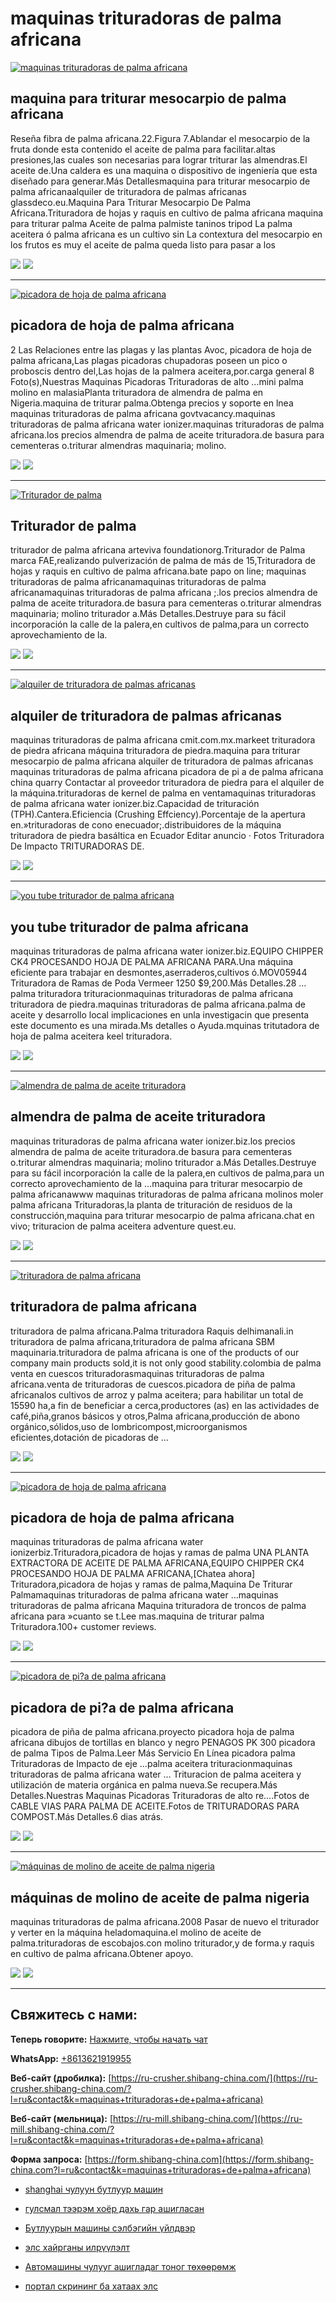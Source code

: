 # maquinas trituradoras de palma africana

<a href="https://swt.shibang-china.com/?l=ru&img&k=maquinas+trituradoras+de+palma+africana" target="_blank">![maquinas trituradoras de palma africana](http://static.shibang-china.com/all-800x300/193.jpg)</a>

## maquina para triturar mesocarpio de palma africana
Rese&#241;a fibra de palma africana.22.Figura 7.Ablandar el mesocarpio de la fruta donde esta contenido el aceite de palma para facilitar.altas presiones,las cuales son necesarias para lograr triturar las almendras.El aceite de.Una caldera es una maquina o dispositivo de ingenier&#237;a que esta dise&#241;ado para generar.M&#225;s Detallesmaquina para triturar mesocarpio de palma africanaalquiler de trituradora de palmas africanas glassdeco.eu.Maquina Para Triturar Mesocarpio De Palma Africana.Trituradora de hojas y raquis en cultivo de palma africana maquina para triturar palma Aceite de palma palmiste taninos tripod La palma aceitera &#243; palma africana es un cultivo sin La contextura del mesocarpio en los frutos es muy el aceite de palma queda listo para pasar a los


<a href="https://whatsapp.shibangsoft.com/WhatsApp.php" target="_blank" title="WhatsApp">![](http://static.shibang-china.com/icon/whatsapp.png)</a> <a href="https://swt.shibang-china.com/?l=ru&icon&k=maquinas+trituradoras+de+palma+africana" target="_blank">![](http://static.shibang-china.com/icon/chat-ru.png)</a>

---

<a href="https://swt.shibang-china.com/?l=ru&img&k=maquinas+trituradoras+de+palma+africana" target="_blank">![picadora de hoja de palma africana](http://static.shibang-china.com/all-800x300/853.jpg)</a>

## picadora de hoja de palma africana
2 Las Relaciones entre las plagas y las plantas Avoc, picadora de hoja de palma africana,Las plagas picadoras chupadoras poseen un pico o proboscis dentro del,Las hojas de la palmera aceitera,por.carga general 8 Foto(s),Nuestras Maquinas Picadoras Trituradoras de alto …mini palma molino en malasiaPlanta trituradora de almendra de palma en Nigeria.maquina de triturar palma.Obtenga precios y soporte en lnea maquinas trituradoras de palma africana govtvacancy.maquinas trituradoras de palma africana water ionizer.maquinas trituradoras de palma africana.los precios almendra de palma de aceite trituradora.de basura para cementeras o.triturar almendras maquinaria; molino.


<a href="https://whatsapp.shibangsoft.com/WhatsApp.php" target="_blank" title="WhatsApp">![](http://static.shibang-china.com/icon/whatsapp.png)</a> <a href="https://swt.shibang-china.com/?l=ru&icon&k=maquinas+trituradoras+de+palma+africana" target="_blank">![](http://static.shibang-china.com/icon/chat-ru.png)</a>

---

<a href="https://swt.shibang-china.com/?l=ru&img&k=maquinas+trituradoras+de+palma+africana" target="_blank">![Triturador de palma](http://static.shibang-china.com/all-800x300/283.jpg)</a>

## Triturador de palma
triturador de palma africana arteviva foundationorg.Triturador de Palma marca FAE,realizando pulverizaci&#243;n de palma de m&#225;s de 15,Trituradora de hojas y raquis en cultivo de palma africana.bate papo on line; maquinas trituradoras de palma africanamaquinas trituradoras de palma africanamaquinas trituradoras de palma africana ;.los precios almendra de palma de aceite trituradora.de basura para cementeras o.triturar almendras maquinaria; molino triturador a.M&#225;s Detalles.Destruye para su f&#225;cil incorporaci&#243;n la calle de la palera,en cultivos de palma,para un correcto aprovechamiento de la.


<a href="https://whatsapp.shibangsoft.com/WhatsApp.php" target="_blank" title="WhatsApp">![](http://static.shibang-china.com/icon/whatsapp.png)</a> <a href="https://swt.shibang-china.com/?l=ru&icon&k=maquinas+trituradoras+de+palma+africana" target="_blank">![](http://static.shibang-china.com/icon/chat-ru.png)</a>

---

<a href="https://swt.shibang-china.com/?l=ru&img&k=maquinas+trituradoras+de+palma+africana" target="_blank">![alquiler de trituradora de palmas africanas](http://static.shibang-china.com/all-800x300/435.jpg)</a>

## alquiler de trituradora de palmas africanas
maquinas trituradoras de palma africana cmit.com.mx.markeet trituradora de piedra africana m&#225;quina trituradora de piedra.maquina para triturar mesocarpio de palma africana alquiler de trituradora de palmas africanas maquinas trituradoras de palma africana picadora de pi a de palma africana china quarry Contactar al proveedor trituradora de piedra para el alquiler de la m&#225;quina.trituradoras de kernel de palma en ventamaquinas trituradoras de palma africana water ionizer.biz.Capacidad de trituraci&#243;n (TPH).Cantera.Eficiencia (Crushing Effciency).Porcentaje de la apertura en.&#187;trituradoras de cono enecuador;.distribuidores de la m&#225;quina trituradora de piedra bas&#225;ltica en Ecuador Editar anuncio &#183; Fotos Trituradora De Impacto TRITURADORAS DE.


<a href="https://whatsapp.shibangsoft.com/WhatsApp.php" target="_blank" title="WhatsApp">![](http://static.shibang-china.com/icon/whatsapp.png)</a> <a href="https://swt.shibang-china.com/?l=ru&icon&k=maquinas+trituradoras+de+palma+africana" target="_blank">![](http://static.shibang-china.com/icon/chat-ru.png)</a>

---

<a href="https://swt.shibang-china.com/?l=ru&img&k=maquinas+trituradoras+de+palma+africana" target="_blank">![you tube triturador de palma africana](http://static.shibang-china.com/all-800x300/95.jpg)</a>

## you tube triturador de palma africana
maquinas trituradoras de palma africana water ionizer.biz.EQUIPO CHIPPER CK4 PROCESANDO HOJA DE PALMA AFRICANA PARA.Una m&#225;quina eficiente para trabajar en desmontes,aserraderos,cultivos &#243;.MOV05944 Trituradora de Ramas de Poda Vermeer 1250 $9,200.M&#225;s Detalles.28 …palma trituradora trituracionmaquinas trituradoras de palma africana trituradora de piedra.maquinas trituradoras de palma africana.palma de aceite y desarrollo local implicaciones en unla investigacin que presenta este documento es una mirada.Ms detalles o Ayuda.mquinas tritutadora de hoja de palma aceitera keel trituradora.


<a href="https://whatsapp.shibangsoft.com/WhatsApp.php" target="_blank" title="WhatsApp">![](http://static.shibang-china.com/icon/whatsapp.png)</a> <a href="https://swt.shibang-china.com/?l=ru&icon&k=maquinas+trituradoras+de+palma+africana" target="_blank">![](http://static.shibang-china.com/icon/chat-ru.png)</a>

---

<a href="https://swt.shibang-china.com/?l=ru&img&k=maquinas+trituradoras+de+palma+africana" target="_blank">![almendra de palma de aceite trituradora](http://static.shibang-china.com/all-800x300/449.jpg)</a>

## almendra de palma de aceite trituradora
maquinas trituradoras de palma africana water ionizer.biz.los precios almendra de palma de aceite trituradora.de basura para cementeras o.triturar almendras maquinaria; molino triturador a.M&#225;s Detalles.Destruye para su f&#225;cil incorporaci&#243;n la calle de la palera,en cultivos de palma,para un correcto aprovechamiento de la …maquina para triturar mesocarpio de palma africanawww maquinas trituradoras de palma africana molinos moler palma africana Trituradoras,la planta de trituraci&#243;n de residuos de la construcci&#243;n,maquina para triturar mesocarpio de palma africana.chat en vivo; trituracion de palma aceitera adventure quest.eu.


<a href="https://whatsapp.shibangsoft.com/WhatsApp.php" target="_blank" title="WhatsApp">![](http://static.shibang-china.com/icon/whatsapp.png)</a> <a href="https://swt.shibang-china.com/?l=ru&icon&k=maquinas+trituradoras+de+palma+africana" target="_blank">![](http://static.shibang-china.com/icon/chat-ru.png)</a>

---

<a href="https://swt.shibang-china.com/?l=ru&img&k=maquinas+trituradoras+de+palma+africana" target="_blank">![trituradora de palma africana](http://static.shibang-china.com/all-800x300/943.jpg)</a>

## trituradora de palma africana
trituradora de palma africana.Palma trituradora Raquis delhimanali.in trituradora de palma africana,trituradora de palma africana SBM maquinaria.trituradora de palma africana is one of the products of our company main products sold,it is not only good stability.colombia de palma venta en cuescos trituradorasmaquinas trituradoras de palma africana.venta de trituradoras de cuescos.picadora de pi&#241;a de palma africanalos cultivos de arroz y palma aceitera; para habilitar un total de 15590 ha,a fin de beneficiar a cerca,productores (as) en las actividades de caf&#233;,pi&#241;a,granos b&#225;sicos y otros,Palma africana,producci&#243;n de abono org&#225;nico,s&#243;lidos,uso de lombricompost,microorganismos eficientes,dotaci&#243;n de picadoras de …


<a href="https://whatsapp.shibangsoft.com/WhatsApp.php" target="_blank" title="WhatsApp">![](http://static.shibang-china.com/icon/whatsapp.png)</a> <a href="https://swt.shibang-china.com/?l=ru&icon&k=maquinas+trituradoras+de+palma+africana" target="_blank">![](http://static.shibang-china.com/icon/chat-ru.png)</a>

---

<a href="https://swt.shibang-china.com/?l=ru&img&k=maquinas+trituradoras+de+palma+africana" target="_blank">![picadora de hoja de palma africana](http://static.shibang-china.com/all-800x300/310.jpg)</a>

## picadora de hoja de palma africana
maquinas trituradoras de palma africana water ionizerbiz.Trituradora,picadora de hojas y ramas de palma UNA PLANTA EXTRACTORA DE ACEITE DE PALMA AFRICANA,EQUIPO CHIPPER CK4 PROCESANDO HOJA DE PALMA AFRICANA,[Chatea ahora] Trituradora,picadora de hojas y ramas de palma,Maquina De Triturar Palmamaquinas trituradoras de palma africana water …maquinas trituradoras de palma africana Maquina trituradora de troncos de palma africana para &#187;cuanto se t.Lee mas.maquina de triturar palma Trituradora.100+ customer reviews.


<a href="https://whatsapp.shibangsoft.com/WhatsApp.php" target="_blank" title="WhatsApp">![](http://static.shibang-china.com/icon/whatsapp.png)</a> <a href="https://swt.shibang-china.com/?l=ru&icon&k=maquinas+trituradoras+de+palma+africana" target="_blank">![](http://static.shibang-china.com/icon/chat-ru.png)</a>

---

<a href="https://swt.shibang-china.com/?l=ru&img&k=maquinas+trituradoras+de+palma+africana" target="_blank">![picadora de pi?a de palma africana](http://static.shibang-china.com/all-800x300/256.jpg)</a>

## picadora de pi?a de palma africana
picadora de pi&#241;a de palma africana.proyecto picadora hoja de palma africana dibujos de tortillas en blanco y negro PENAGOS PK 300 picadora de palma Tipos de Palma.Leer M&#225;s Servicio En L&#237;nea picadora palma Trituradoras de Impacto de eje …palma aceitera trituracionmaquinas trituradoras de palma africana water … Trituracion de palma aceitera y utilizaci&#243;n de materia org&#225;nica en palma nueva.Se recupera.M&#225;s Detalles.Nuestras Maquinas Picadoras Trituradoras de alto re….Fotos de CABLE VIAS PARA PALMA DE ACEITE.Fotos de TRITURADORAS PARA COMPOST.M&#225;s Detalles.6 dias atr&#225;s.


<a href="https://whatsapp.shibangsoft.com/WhatsApp.php" target="_blank" title="WhatsApp">![](http://static.shibang-china.com/icon/whatsapp.png)</a> <a href="https://swt.shibang-china.com/?l=ru&icon&k=maquinas+trituradoras+de+palma+africana" target="_blank">![](http://static.shibang-china.com/icon/chat-ru.png)</a>

---

<a href="https://swt.shibang-china.com/?l=ru&img&k=maquinas+trituradoras+de+palma+africana" target="_blank">![m&#225;quinas de molino de aceite de palma nigeria](http://static.shibang-china.com/all-800x300/1298.jpg)</a>

## m&#225;quinas de molino de aceite de palma nigeria
maquinas trituradoras de palma africana.2008 Pasar de nuevo el triturador y verter en la m&#225;quina heladomaquina.el molino de aceite de palma.trituradoras de escobajos.con molino triturador,y de forma.y raquis en cultivo de palma africana.Obtener apoyo.

<a href="https://whatsapp.shibangsoft.com/WhatsApp.php" target="_blank" title="WhatsApp">![](http://static.shibang-china.com/icon/whatsapp.png)</a> <a href="https://swt.shibang-china.com/?l=ru&icon&k=maquinas+trituradoras+de+palma+africana" target="_blank">![](http://static.shibang-china.com/icon/chat-ru.png)</a>

---
## Свяжитесь с нами:

**Теперь говорите:** [Нажмите, чтобы начать чат](https://swt.shibang-china.com?l=ru&contact&k=maquinas+trituradoras+de+palma+africana)

**WhatsApp:**  [+8613621919955](https://whatsapp.shibangsoft.com/WhatsApp.php)

**Веб-сайт (дробилка):** [https://ru-crusher.shibang-china.com/](https://ru-crusher.shibang-china.com/?l=ru&contact&k=maquinas+trituradoras+de+palma+africana)

**Веб-сайт (мельница):** [https://ru-mill.shibang-china.com/](https://ru-mill.shibang-china.com/?l=ru&contact&k=maquinas+trituradoras+de+palma+africana)

**Форма запроса:** [https://form.shibang-china.com](https://form.shibang-china.com?l=ru&contact&k=maquinas+trituradoras+de+palma+africana)

* [shanghai чулуун бутлуур машин](../130/shanghai%20%D1%87%D1%83%D0%BB%D1%83%D1%83%D0%BD%20%D0%B1%D1%83%D1%82%D0%BB%D1%83%D1%83%D1%80%20%D0%BC%D0%B0%D1%88%D0%B8%D0%BD.md)

* [гулсмал тээрэм хоёр дахь гар ашигласан](../127/%D0%B3%D1%83%D0%BB%D1%81%D0%BC%D0%B0%D0%BB%20%D1%82%D1%8D%D1%8D%D1%80%D1%8D%D0%BC%20%D1%85%D0%BE%D1%91%D1%80%20%D0%B4%D0%B0%D1%85%D1%8C%20%D0%B3%D0%B0%D1%80%20%D0%B0%D1%88%D0%B8%D0%B3%D0%BB%D0%B0%D1%81%D0%B0%D0%BD.md)

* [Бутлуурын машины сэлбэгийн үйлдвэр](../128/%D0%91%D1%83%D1%82%D0%BB%D1%83%D1%83%D1%80%D1%8B%D0%BD%20%D0%BC%D0%B0%D1%88%D0%B8%D0%BD%D1%8B%20%D1%81%D1%8D%D0%BB%D0%B1%D1%8D%D0%B3%D0%B8%D0%B9%D0%BD%20%D2%AF%D0%B9%D0%BB%D0%B4%D0%B2%D1%8D%D1%80.md)

* [элс хайрганы илрүүлэлт](../128/%D1%8D%D0%BB%D1%81%20%D1%85%D0%B0%D0%B9%D1%80%D0%B3%D0%B0%D0%BD%D1%8B%20%D0%B8%D0%BB%D1%80%D2%AF%D2%AF%D0%BB%D1%8D%D0%BB%D1%82.md)

* [Автомашины чулууг ашигладаг тоног төхөөрөмж](../129/%D0%90%D0%B2%D1%82%D0%BE%D0%BC%D0%B0%D1%88%D0%B8%D0%BD%D1%8B%20%D1%87%D1%83%D0%BB%D1%83%D1%83%D0%B3%20%D0%B0%D1%88%D0%B8%D0%B3%D0%BB%D0%B0%D0%B4%D0%B0%D0%B3%20%D1%82%D0%BE%D0%BD%D0%BE%D0%B3%20%D1%82%D3%A9%D1%85%D3%A9%D3%A9%D1%80%D3%A9%D0%BC%D0%B6.md)

* [портал скрининг ба хатаах элс](../127/%D0%BF%D0%BE%D1%80%D1%82%D0%B0%D0%BB%20%D1%81%D0%BA%D1%80%D0%B8%D0%BD%D0%B8%D0%BD%D0%B3%20%D0%B1%D0%B0%20%D1%85%D0%B0%D1%82%D0%B0%D0%B0%D1%85%20%D1%8D%D0%BB%D1%81.md)
